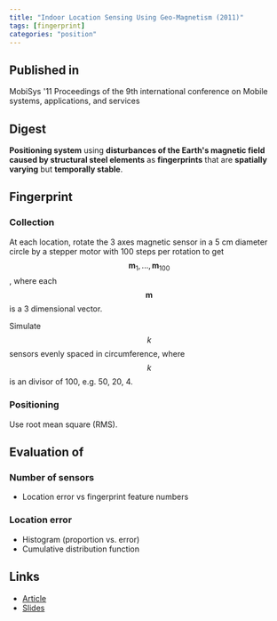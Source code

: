 ```yaml
---
title: "Indoor Location Sensing Using Geo-Magnetism (2011)"
tags: [fingerprint]
categories: "position"
---
```


## Published in
MobiSys '11 Proceedings of the 9th international conference on Mobile systems, applications, and services

## Digest
**Positioning system** using **disturbances of the Earth's magnetic field caused by structural steel elements** as **fingerprints** that are **spatially varying** but **temporally stable**.

## Fingerprint

### Collection
At each location, rotate the 3 axes magnetic sensor in a 5 cm diameter circle by a stepper motor with 100 steps per rotation to get $$\mathbf{m}_1,...,\mathbf{m}_100$$, where each $$\mathbf{m}$$ is a 3 dimensional vector.

Simulate $$k$$ sensors evenly spaced in circumference, where $$k$$ is an divisor of 100, e.g. 50, 20, 4.

### Positioning
Use root mean square (RMS).

## Evaluation of

### Number of sensors
- Location error vs fingerprint feature numbers

### Location error
- Histogram (proportion vs. error) 
- Cumulative distribution function

## Links
- [Article](https://www.media.mit.edu/speech/papers/2011/positioning.systems.pdf) 
- [Slides](https://sigmobile.org/mobisys/2011/slides/magnetism.pdf)